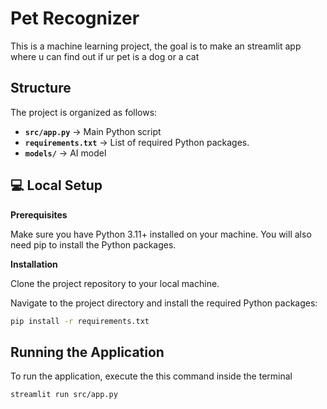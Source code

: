 # Pet Recognizer

This is a machine learning project, the goal is to make an streamlit app where u can find out if ur pet is a dog or a cat

## Structure

The project is organized as follows:

- **`src/app.py`** → Main Python script 
- **`requirements.txt`** → List of required Python packages.
- **`models/`** → AI model
  
## 💻 Local Setup 

**Prerequisites**

Make sure you have Python 3.11+ installed on your machine. You will also need pip to install the Python packages.

**Installation**

Clone the project repository to your local machine.

Navigate to the project directory and install the required Python packages:

```bash
pip install -r requirements.txt
```



## Running the Application

To run the application, execute the this command inside the terminal

```bash
streamlit run src/app.py
```



